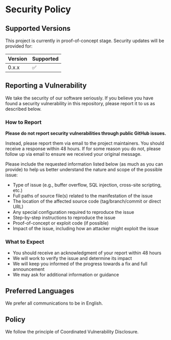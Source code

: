 # Security Policy

## Supported Versions

This project is currently in proof-of-concept stage. Security updates will be provided for:

| Version | Supported          |
| ------- | ------------------ |
| 0.x.x   | :white_check_mark: |

## Reporting a Vulnerability

We take the security of our software seriously. If you believe you have found a security vulnerability in this repository, please report it to us as described below.

### How to Report

**Please do not report security vulnerabilities through public GitHub issues.**

Instead, please report them via email to the project maintainers. You should receive a response within 48 hours. If for some reason you do not, please follow up via email to ensure we received your original message.

Please include the requested information listed below (as much as you can provide) to help us better understand the nature and scope of the possible issue:

* Type of issue (e.g., buffer overflow, SQL injection, cross-site scripting, etc.)
* Full paths of source file(s) related to the manifestation of the issue
* The location of the affected source code (tag/branch/commit or direct URL)
* Any special configuration required to reproduce the issue
* Step-by-step instructions to reproduce the issue
* Proof-of-concept or exploit code (if possible)
* Impact of the issue, including how an attacker might exploit the issue

### What to Expect

* You should receive an acknowledgment of your report within 48 hours
* We will work to verify the issue and determine its impact
* We will keep you informed of the progress towards a fix and full announcement
* We may ask for additional information or guidance

## Preferred Languages

We prefer all communications to be in English.

## Policy

We follow the principle of Coordinated Vulnerability Disclosure.